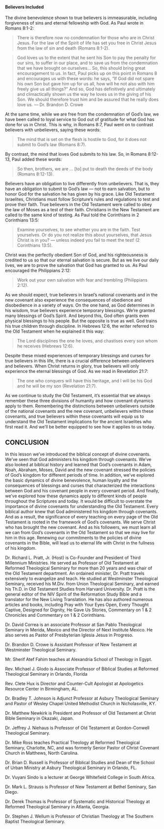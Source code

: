 #### Believers Included

The divine benevolence shown to true believers is immeasurable, including forgiveness of sins and eternal fellowship with God. As Paul wrote in Romans 8:1-2: 

> There is therefore now no condemnation for those who are in Christ Jesus. For the law of the Spirit of life has set you free in Christ Jesus from the law of sin and death (Romans 8:1-2).


> God loves us to the extent that he sent his Son to pay the penalty for our sins, to suffer in our place, and to save us from the condemnation that we have brought on ourselves… So, this should bring great encouragement to us. In fact, Paul picks up on this point in Romans 8 and encourages us with these words: he says, “If God did not spare his own Son but gave him up for us all, how will he not also with him freely give us all things?” And so, God has definitively and ultimately and climactically shown us the way he loves us in the giving of his Son. We should therefore trust him and be assured that he really does love us. 
— Dr. Brandon D. Crowe

At the same time, while we are free from the condemnation of God’s law, we have been called to loyal service to God out of gratitude for what God has done for us in Christ. This is why, in Romans 8:7, Paul went on to contrast believers with unbelievers, saying these words:

> The mind that is set on the flesh is hostile to God, for it does not submit to God’s law (Romans 8:7).

By contrast, the mind that loves God submits to his law. So, in Romans 8:12-13, Paul added these words: 

> So then, brothers, we are … [to] put to death the deeds of the body (Romans 8:12-13).

Believers have an obligation to live differently from unbelievers. That is, they have an obligation to submit to God’s law — not to earn salvation, but to honor God for the salvation he has given by his grace.
Like Old Testament Israelites, Christians must follow Scripture’s rules and regulations to test and prove their faith. True believers in the Old Testament were called to obey the law of Moses as a test of their faith. Christians in the New Testament are called to the same kind of testing. As Paul told the Corinthians in 2 Corinthians 13:5: 

> Examine yourselves, to see whether you are in the faith. Test yourselves. Or do you not realize this about yourselves, that Jesus Christ is in you? — unless indeed you fail to meet the test! (2 Corinthians 13:5).

Christ was the perfectly obedient Son of God, and his righteousness is credited to us so that our eternal salvation is secure. But as we live our daily lives, we are to prove the salvation that God has granted to us. As Paul encouraged the Philippians 2:12: 

> Work out your own salvation with fear and trembling (Philippians 2:12). 

As we should expect, true believers in Israel’s national covenants and in the new covenant also experience the consequences of obedience and disobedience in a variety of ways. On the one hand, as God determines in his wisdom, true believers experience temporary blessings. We’re granted many blessings of God’s Spirit. And beyond this, God often grants even physical blessings to his people. But the opposite is true as well. God trains his true children through discipline. In Hebrews 12:6, the writer referred to the Old Testament when he explained it this way: 

> The Lord disciplines the one he loves, and chastises every son whom he receives (Hebrews 12:6). 

Despite these mixed experiences of temporary blessings and curses for true believers in this life, there is a crucial difference between unbelievers and believers. When Christ returns in glory, true believers will only experience the eternal blessings of God. As we read in Revelation 21:7: 

> The one who conquers will have this heritage, and I will be his God and he will be my son (Revelation 21:7).

As we continue to study the Old Testament, it’s essential that we always remember these three divisions of humanity and how covenant dynamics apply to them. Remembering the distinctions between unbelievers outside of the national covenants and the new covenant, unbelievers within these covenants, and true believers within these covenants will equip us to understand the Old Testament implications for the ancient Israelites who first read it. And we’ll be better equipped to see how it applies to us today. 

## CONCLUSION

In this lesson we’ve introduced the biblical concept of divine covenants. We’ve seen that God administers his kingdom through covenants. We’ve also looked at biblical history and learned that God’s covenants in Adam, Noah, Abraham, Moses, David and the new covenant stressed the policies of God’s kingdom for different periods of time. In addition, we’ve explored the basic dynamics of divine benevolence, human loyalty and the consequences of blessings and curses that characterized the interactions between God and his covenant people in every covenant period. And finally, we’ve explored how these dynamics apply to different kinds of people throughout the Scriptures and today.
It would be difficult to overstate the importance of divine covenants for understanding the Old Testament. Every biblical author knew that God administered his kingdom through covenants. And as a result, the significance of every teaching on every page of the Old Testament is rooted in the framework of God’s covenants. We serve Christ who has brought the new covenant. And as his followers, we must learn all we can from God’s covenants in the Old Testament so that we may live for him in this age. Renewing our commitments to the policies of divine covenants in the Bible, will lead us to eternal life with Christ in the fullness of his kingdom.
 



Dr. Richard L. Pratt, Jr. (Host) is Co-Founder and President of Third Millennium Ministries. He served as Professor of Old Testament at Reformed Theological Seminary for more than 20 years and was chair of the Old Testament department. An ordained minister, Dr. Pratt travels extensively to evangelize and teach. He studied at Westminster Theological Seminary, received his M.Div. from Union Theological Seminary, and earned his Th.D. in Old Testament Studies from Harvard University. Dr. Pratt is the general editor of the NIV Spirit of the Reformation Study Bible and a translator for the New Living Translation. He has also authored numerous articles and books, including Pray with Your Eyes Open, Every Thought Captive, Designed for Dignity, He Gave Us Stories, Commentary on 1 & 2 Chronicles and Commentary on 1 & 2 Corinthians.


Dr. David Correa is an associate Professor at San Pablo Theological Seminary in Merida, Mexico and the Director of Next Institute Mexico. He also serves as Pastor of Presbyterian Iglesia Jesus in Progreso.

Dr. Brandon D. Crowe is Assistant Professor of New Testament at Westminster Theological Seminary.

Mr. Sherif Atef Fahim teaches at Alexandria School of Theology in Egypt.

Rev. Michael J. Glodo is Associate Professor of Biblical Studies at Reformed Theological Seminary in Orlando, Florida

Rev. Clete Hux is Director and Counter-Cult Apologist at Apologetics Resource Center in Birmingham, AL.

Dr. Bradley T. Johnson is Adjunct Professor at Asbury Theological Seminary and Pastor of Wesley Chapel United Methodist Church in Nicholasville, KY.

Dr. Matthew Newkirk is President and Professor of Old Testament at Christ Bible Seminary in Okazaki, Japan.

Dr. Jeffrey J. Niehaus is Professor of Old Testament at Gordon-Conwell Theological Seminary.

Dr. Mike Ross teaches Practical Theology at Reformed Theological Seminary, Charlotte, NC, and was formerly Senior Pastor of Christ Covenant Church in Matthews, North Carolina.

Dr. Brian D. Russell is Professor of Biblical Studies and Dean of the School of Urban Ministry at Asbury Theological Seminary in Orlando, FL.

Dr. Vuyani Sindo is a lecturer at George Whitefield College in South Africa.

Dr. Mark L. Strauss is Professor of New Testament at Bethel Seminary, San Diego.

Dr. Derek Thomas is Professor of Systematic and Historical Theology at Reformed Theological Seminary in Atlanta, Georgia.

Dr. Stephen J. Wellum is Professor of Christian Theology at The Southern Baptist Theological Seminary.

